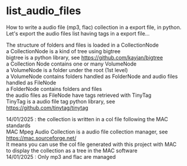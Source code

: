 # list_audio_files
How to write a audio file (mp3, flac) collection in a export file, in python.<br>
Let's export the audio files list having tags in a export file...

The structure of folders and files is loaded in a CollectionNode<br>
a CollectionNode is a kind of tree using bigtree<br>
bigtree is a python library, see https://github.com/kayjan/bigtree<br>
a Collection Node contains one or many VolumeNode<br>
a VolumeNode is a folder under the root (1st level)<br>
a VolumeNode contains folders handled as FolderNode and audio files handled as FileNode<br>
a FolderNode contains folders and files<br>
the audio files as FileNode have tags retrieved with TinyTag<br>
TinyTag is a audio file tag python library, see https://github.com/tinytag/tinytag<br>

14/01/2025 : the collection is written in a col file following the MAC standards<br>
MAC Mpeg Audio Collection is a audio file collection manager, see https://mac.sourceforge.net/<br>
It means you can use the col file generated with this project with MAC<br>
to display the collection as a tree in the MAC software<br>
14/01/2025 : Only mp3 and flac are managed
